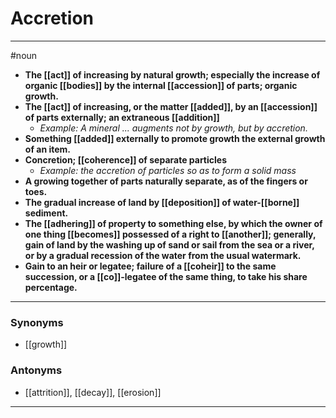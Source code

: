 # Accretion
---
#noun
- **The [[act]] of increasing by natural growth; especially the increase of organic [[bodies]] by the internal [[accession]] of parts; organic growth.**
- **The [[act]] of increasing, or the matter [[added]], by an [[accession]] of parts externally; an extraneous [[addition]]**
	- _Example: A mineral ... augments not by growth, but by accretion._
- **Something [[added]] externally to promote growth the external growth of an item.**
- **Concretion; [[coherence]] of separate particles**
	- _Example: the accretion of particles so as to form a solid mass_
- **A growing together of parts naturally separate, as of the fingers or toes.**
- **The gradual increase of land by [[deposition]] of water-[[borne]] sediment.**
- **The [[adhering]] of property to something else, by which the owner of one thing [[becomes]] possessed of a right to [[another]]; generally, gain of land by the washing up of sand or sail from the sea or a river, or by a gradual recession of the water from the usual watermark.**
- **Gain to an heir or legatee; failure of a [[coheir]] to the same succession, or a [[co]]-legatee of the same thing, to take his share percentage.**
---
### Synonyms
- [[growth]]
### Antonyms
- [[attrition]], [[decay]], [[erosion]]
---
